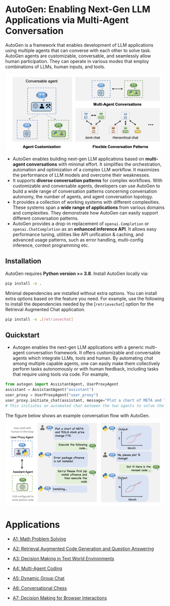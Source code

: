 # AutoGen: Enabling Next-Gen LLM Applications via Multi-Agent Conversation

AutoGen is a framework that enables development of LLM applications using multiple agents that can converse with each other to solve task. AutoGen agents are customizable, conversable, and seamlessly allow human participation. They can operate in various modes that employ combinations of LLMs, human inputs, and tools.

![AutoGen Overview](/img/autogen_agentchat.png)

* AutoGen enables building next-gen LLM applications based on **multi-agent conversations** with minimal effort. It simplifies the orchestration, automation and optimization of a complex LLM workflow. It maximizes the performance of LLM models and overcome their weaknesses.
* It supports **diverse conversation patterns** for complex workflows. With customizable and conversable agents, developers can use AutoGen to build a wide range of conversation patterns concerning conversation autonomy,
the number of agents, and agent conversation topology.
* It provides a collection of working systems with different complexities. These systems span a **wide range of applications** from various domains and complexities. They demonstrate how AutoGen can easily support different conversation patterns.
* AutoGen provides a drop-in replacement of `openai.Completion` or `openai.ChatCompletion` as an **enhanced inference API**. It allows easy performance tuning, utilities like API unification & caching, and advanced usage patterns, such as error handling, multi-config inference, context programming etc.


## Installation

AutoGen requires **Python version >= 3.8**. Install AutoGen locally via:

```bash
pip install -e .
```

Minimal dependencies are installed without extra options. You can install extra options based on the feature you need.
For example, use the following to install the dependencies needed by the [`retrievechat`] option for the Retrieval Augmented Chat application.
```bash
pip install -e .[retrievechat]
```


## Quickstart

* Autogen enables the next-gen LLM applications with a generic multi-agent conversation framework. It offers customizable and conversable agents which integrate LLMs, tools and human.
By automating chat among multiple capable agents, one can easily make them collectively perform tasks autonomously or with human feedback, including tasks that require using tools via code. For example,
```python
from autogen import AssistantAgent, UserProxyAgent
assistant = AssistantAgent("assistant")
user_proxy = UserProxyAgent("user_proxy")
user_proxy.initiate_chat(assistant, message="Plot a chart of META and TESLA stock price change YTD.")
# This initiates an automated chat between the two agents to solve the task
```

The figure below shows an example conversation flow with AutoGen.
![Agent Chat Example](/img/chat_example.png)

# Applications

- [A1: Math Problem Solving](/application/A1-math/README.md)

- [A2: Retrieval Augmented Code Generation and Question Answering](/application/A2-retrieval-augmented-chat/README.md)

- [A3: Decision Making in Text World Environments](/application/A3-decision-making-ALFWorld/README.md)

- [A4: Multi-Agent Coding](/application/A4-multi-agent-coding/README.md)

- [A5: Dynamic Group Chat](/application/A5-group-chat/README.md)

- [A6: Conversational Chess](/application/A6-conversational-chess/README.md)

- [A7: Decision Making for Browser Interactions](/application/A7-decision-making-MiniWob++/README.md)
